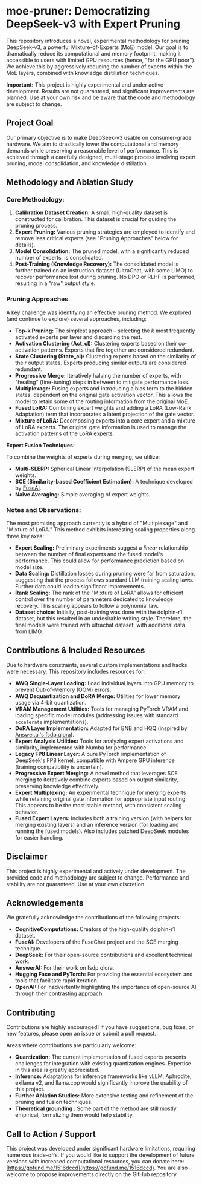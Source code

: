 # moe-pruner: Democratizing DeepSeek-v3 with Expert Pruning

This repository introduces a novel, experimental methodology for pruning DeepSeek-v3, a powerful Mixture-of-Experts (MoE) model.  Our goal is to dramatically reduce its computational and memory footprint, making it accessible to users with limited GPU resources (hence, "for the GPU poor").  We achieve this by aggressively reducing the number of experts within the MoE layers, combined with knowledge distillation techniques.

**Important:** This project is highly experimental and under active development. Results are not guaranteed, and significant improvements are planned.  Use at your own risk and be aware that the code and methodology are subject to change.

## Project Goal

Our primary objective is to make DeepSeek-v3 usable on consumer-grade hardware.  We aim to drastically lower the computational and memory demands while preserving a reasonable level of performance. This is achieved through a carefully designed, multi-stage process involving expert pruning, model consolidation, and knowledge distillation.

## Methodology and Ablation Study

### Core Methodology:

1.  **Calibration Dataset Creation:**  A small, high-quality dataset is constructed for calibration. This dataset is crucial for guiding the pruning process.
2.  **Expert Pruning:**  Various pruning strategies are employed to identify and remove less critical experts (see "Pruning Approaches" below for details).
3.  **Model Consolidation:** The pruned model, with a significantly reduced number of experts, is consolidated.
4.  **Post-Training (Knowledge Recovery):**  The consolidated model is further trained on an instruction dataset (UltraChat, with some LIMO) to recover performance lost during pruning.  No DPO or RLHF is performed, resulting in a "raw" output style.

### Pruning Approaches

A key challenge was identifying an effective pruning method.  We explored (and continue to explore) several approaches, including:

*   **Top-k Pruning:**  The simplest approach – selecting the *k* most frequently activated experts per layer and discarding the rest.
*   **Activation Clustering (Act\_cl):** Clustering experts based on their co-activation patterns.  Experts that fire together are considered redundant.
*   **State Clustering (State\_cl):** Clustering experts based on the similarity of their output states.  Experts producing similar outputs are considered redundant.
*   **Progressive Merge:**  Iteratively halving the number of experts, with "healing" (fine-tuning) steps in between to mitigate performance loss.
*   **Multiplexage:**  Fusing experts and introducing a bias term to the hidden states, dependent on the original gate activation vector. This allows the model to retain some of the routing information from the original MoE.
*   **Fused LoRA:**  Combining expert weights and adding a LoRA (Low-Rank Adaptation) term that incorporates a latent projection of the gate vector.
*   **Mixture of LoRA:**  Decomposing experts into a core expert and a mixture of LoRA experts. The original gate information is used to manage the activation patterns of the LoRA experts.

**Expert Fusion Techniques:**

To combine the weights of experts during merging, we utilize:

*   **Multi-SLERP:** Spherical Linear Interpolation (SLERP) of the mean expert weights.
*   **SCE (Similarity-based Coefficient Estimation):**  A technique developed by [FuseAI](https://github.com/fanqiwan/FuseAI).
*   **Naive Averaging:** Simple averaging of expert weights.

### Notes and Observations:

The most promising approach currently is a hybrid of "Multiplexage" and "Mixture of LoRA." This method exhibits interesting scaling properties along three key axes:

*   **Expert Scaling:**  Preliminary experiments suggest a *linear* relationship between the number of final experts and the fused model's performance.  This could allow for performance prediction based on model size.
*   **Data Scaling:**  Distillation losses during pruning were far from saturation, suggesting that the process follows standard LLM training scaling laws. Further data could lead to significant improvements.
*   **Rank Scaling:**  The rank of the "Mixture of LoRA" allows for efficient control over the number of parameters dedicated to knowledge recovery. This scaling appears to follow a polynomial law.
* **Dataset choice**: Initially, post-training was done with the dolphin-r1 dataset, but this resulted in an undesirable writing style. Therefore, the final models were trained with ultrachat dataset, with additional data from LIMO.

## Contributions & Included Resources

Due to hardware constraints, several custom implementations and hacks were necessary. This repository includes resources for:

*   **AWQ Single-Layer Loading:** Load individual layers into GPU memory to prevent Out-of-Memory (OOM) errors.
*   **AWQ Dequantization and DoRA Merge:**  Utilities for lower memory usage via 4-bit quantization.
*   **VRAM Management Utilities:**  Tools for managing PyTorch VRAM and loading specific model modules (addressing issues with standard `accelerate` implementations).
*   **DoRA Layer Implementation:**  Adapted for BNB and HQQ (inspired by [Answer.ai's fsdp qlora](https://github.com/AnswerDotAI/fsdp_qlora)).
*   **Expert Analysis Utilities:**  Tools for analyzing expert activations and similarity, implemented with Numba for performance.
*   **Legacy FP8 Linear Layer:**  A pure PyTorch implementation of DeepSeek's FP8 kernel, compatible with Ampere GPU inference (training compatibility is uncertain).
*   **Progressive Expert Merging:**  A novel method that leverages SCE merging to iteratively combine experts based on output similarity, preserving knowledge effectively.
*   **Expert Multiplexing:**  An experimental technique for merging experts while retaining original gate information for appropriate input routing. This appears to be the most stable method, with consistent scaling behavior.
*   **Fused Expert Layers:**  Includes both a training version (with helpers for merging existing layers) and an inference version (for loading and running the fused models).  Also includes patched DeepSeek modules for easier handling.

## Disclaimer

This project is highly experimental and actively under development. The provided code and methodology are subject to change.  Performance and stability are not guaranteed.  Use at your own discretion.

## Acknowledgements

We gratefully acknowledge the contributions of the following projects:

*   **CognitiveComputations:** Creators of the high-quality dolphin-r1 dataset.
*   **FuseAI:** Developers of the FuseChat project and the SCE merging technique.
*   **DeepSeek:** For their open-source contributions and excellent technical work.
*   **AnswerAI:** For their work on fsdp qlora.
*   **Hugging Face and PyTorch:** For providing the essential ecosystem and tools that facilitate rapid iteration.
*   **OpenAI:**  For inadvertently highlighting the importance of open-source AI through their contrasting approach.

## Contributing

Contributions are highly encouraged!  If you have suggestions, bug fixes, or new features, please open an issue or submit a pull request.

Areas where contributions are particularly welcome:

*   **Quantization:**  The current implementation of fused experts presents challenges for integration with existing quantization engines. Expertise in this area is greatly appreciated.
*   **Inference:**  Adaptations for inference frameworks like vLLM, Aphrodite, exllama v2, and llama.cpp would significantly improve the usability of this project.
*   **Further Ablation Studies:**  More extensive testing and refinement of the pruning and fusion techniques.
*  **Theoretical grounding** : Some part of the method are still mostly empirical, formalizing them would help stability.

## Call to Action / Support

This project was developed under significant hardware limitations, requiring numerous trade-offs.  If you would like to support the development of future versions with increased computational resources, you can donate here: [https://gofund.me/1516dccd](https://gofund.me/1516dccd).  You are also welcome to propose improvements directly on the GitHub repository.